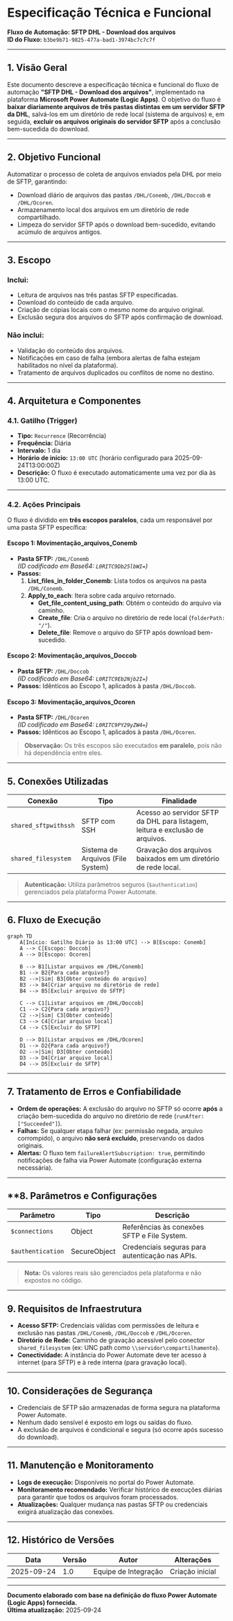 # **Especificação Técnica e Funcional**  
**Fluxo de Automação: SFTP DHL - Download dos arquivos**  
**ID do Fluxo:** `b3be9b71-9825-477a-bad1-3974bc7c7c7f`

---

## **1. Visão Geral**

Este documento descreve a especificação técnica e funcional do fluxo de automação **"SFTP DHL - Download dos arquivos"**, implementado na plataforma **Microsoft Power Automate (Logic Apps)**. O objetivo do fluxo é **baixar diariamente arquivos de três pastas distintas em um servidor SFTP da DHL**, salvá-los em um diretório de rede local (sistema de arquivos) e, em seguida, **excluir os arquivos originais do servidor SFTP** após a conclusão bem-sucedida do download.

---

## **2. Objetivo Funcional**

Automatizar o processo de coleta de arquivos enviados pela DHL por meio de SFTP, garantindo:
- Download diário de arquivos das pastas `/DHL/Conemb`, `/DHL/Doccob` e `/DHL/Ocoren`.
- Armazenamento local dos arquivos em um diretório de rede compartilhado.
- Limpeza do servidor SFTP após o download bem-sucedido, evitando acúmulo de arquivos antigos.

---

## **3. Escopo**

### **Inclui:**
- Leitura de arquivos nas três pastas SFTP especificadas.
- Download do conteúdo de cada arquivo.
- Criação de cópias locais com o mesmo nome do arquivo original.
- Exclusão segura dos arquivos do SFTP após confirmação de download.

### **Não inclui:**
- Validação do conteúdo dos arquivos.
- Notificações em caso de falha (embora alertas de falha estejam habilitados no nível da plataforma).
- Tratamento de arquivos duplicados ou conflitos de nome no destino.

---

## **4. Arquitetura e Componentes**

### **4.1. Gatilho (Trigger)**
- **Tipo:** `Recurrence` (Recorrência)
- **Frequência:** Diária
- **Intervalo:** 1 dia
- **Horário de início:** `13:00 UTC` (horário configurado para 2025-09-24T13:00:00Z)
- **Descrição:** O fluxo é executado automaticamente uma vez por dia às 13:00 UTC.

---

### **4.2. Ações Principais**

O fluxo é dividido em **três escopos paralelos**, cada um responsável por uma pasta SFTP específica:

#### **Escopo 1: Movimentação_arquivos_Conemb**
- **Pasta SFTP:** `/DHL/Conemb`  
  *(ID codificado em Base64: `L0RITC9Db25lbWI=`)*
- **Passos:**
  1. **List_files_in_folder_Conemb**: Lista todos os arquivos na pasta `/DHL/Conemb`.
  2. **Apply_to_each**: Itera sobre cada arquivo retornado.
     - **Get_file_content_using_path**: Obtém o conteúdo do arquivo via caminho.
     - **Create_file**: Cria o arquivo no diretório de rede local (`folderPath: "/"`).
     - **Delete_file**: Remove o arquivo do SFTP após download bem-sucedido.

#### **Escopo 2: Movimentação_arquivos_Doccob**
- **Pasta SFTP:** `/DHL/Doccob`  
  *(ID codificado em Base64: `L0RITC9Eb2Njb2I=`)*
- **Passos:** Idênticos ao Escopo 1, aplicados à pasta `/DHL/Doccob`.

#### **Escopo 3: Movimentação_arquivos_Ocoren**
- **Pasta SFTP:** `/DHL/Ocoren`  
  *(ID codificado em Base64: `L0RITC9PY29yZW4=`)*
- **Passos:** Idênticos ao Escopo 1, aplicados à pasta `/DHL/Ocoren`.

> **Observação:** Os três escopos são executados **em paralelo**, pois não há dependência entre eles.

---

## **5. Conexões Utilizadas**

| Conexão | Tipo | Finalidade |
|--------|------|-----------|
| `shared_sftpwithssh` | SFTP com SSH | Acesso ao servidor SFTP da DHL para listagem, leitura e exclusão de arquivos. |
| `shared_filesystem` | Sistema de Arquivos (File System) | Gravação dos arquivos baixados em um diretório de rede local. |

> **Autenticação:** Utiliza parâmetros seguros (`$authentication`) gerenciados pela plataforma Power Automate.

---

## **6. Fluxo de Execução**

```mermaid
graph TD
    A[Início: Gatilho Diário às 13:00 UTC] --> B[Escopo: Conemb]
    A --> C[Escopo: Doccob]
    A --> D[Escopo: Ocoren]

    B --> B1[Listar arquivos em /DHL/Conemb]
    B1 --> B2{Para cada arquivo?}
    B2 -->|Sim| B3[Obter conteúdo do arquivo]
    B3 --> B4[Criar arquivo no diretório de rede]
    B4 --> B5[Excluir arquivo do SFTP]

    C --> C1[Listar arquivos em /DHL/Doccob]
    C1 --> C2{Para cada arquivo?}
    C2 -->|Sim| C3[Obter conteúdo]
    C3 --> C4[Criar arquivo local]
    C4 --> C5[Excluir do SFTP]

    D --> D1[Listar arquivos em /DHL/Ocoren]
    D1 --> D2{Para cada arquivo?}
    D2 -->|Sim| D3[Obter conteúdo]
    D3 --> D4[Criar arquivo local]
    D4 --> D5[Excluir do SFTP]
```

---

## **7. Tratamento de Erros e Confiabilidade**

- **Ordem de operações:** A exclusão do arquivo no SFTP só ocorre **após** a criação bem-sucedida do arquivo no diretório de rede (`runAfter: ["Succeeded"]`).
- **Falhas:** Se qualquer etapa falhar (ex: permissão negada, arquivo corrompido), o arquivo **não será excluído**, preservando os dados originais.
- **Alertas:** O fluxo tem `failureAlertSubscription: true`, permitindo notificações de falha via Power Automate (configuração externa necessária).

---

## **8. Parâmetros e Configurações

| Parâmetro | Tipo | Descrição |
|----------|------|----------|
| `$connections` | Object | Referências às conexões SFTP e File System. |
| `$authentication` | SecureObject | Credenciais seguras para autenticação nas APIs. |

> **Nota:** Os valores reais são gerenciados pela plataforma e não expostos no código.

---

## **9. Requisitos de Infraestrutura**

- **Acesso SFTP:** Credenciais válidas com permissões de leitura e exclusão nas pastas `/DHL/Conemb`, `/DHL/Doccob` e `/DHL/Ocoren`.
- **Diretório de Rede:** Caminho de gravação acessível pelo conector `shared_filesystem` (ex: UNC path como `\\servidor\compartilhamento`).
- **Conectividade:** A instância do Power Automate deve ter acesso à internet (para SFTP) e à rede interna (para gravação local).

---

## **10. Considerações de Segurança**

- Credenciais de SFTP são armazenadas de forma segura na plataforma Power Automate.
- Nenhum dado sensível é exposto em logs ou saídas do fluxo.
- A exclusão de arquivos é condicional e segura (só ocorre após sucesso do download).

---

## **11. Manutenção e Monitoramento**

- **Logs de execução:** Disponíveis no portal do Power Automate.
- **Monitoramento recomendado:** Verificar histórico de execuções diárias para garantir que todos os arquivos foram processados.
- **Atualizações:** Qualquer mudança nas pastas SFTP ou credenciais exigirá atualização das conexões.

---

## **12. Histórico de Versões**

| Data | Versão | Autor | Alterações |
|------|--------|-------|-----------|
| 2025-09-24 | 1.0 | Equipe de Integração | Criação inicial |

---

**Documento elaborado com base na definição do fluxo Power Automate (Logic Apps) fornecida.**  
**Última atualização:** 2025-09-24
